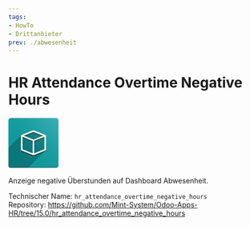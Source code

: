 ```yaml
---
tags:
- HowTo
- Drittanbieter
prev: ./abwesenheit
---
```

# HR Attendance Overtime Negative Hours
![icon_oms_box](assets/icon_oms_box.png)

Anzeige negative Überstunden auf Dashboard Abwesenheit.

Technischer Name: `hr_attendance_overtime_negative_hours`\
Repository: <https://github.com/Mint-System/Odoo-Apps-HR/tree/15.0/hr_attendance_overtime_negative_hours>
